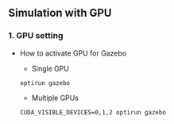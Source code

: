 ## Simulation with GPU

### 1. GPU setting

* How to activate GPU for Gazebo
  
  * Single GPU

  ```
  optirun gazebo
  ```

  * Multiple GPUs
 
  ```
  CUDA_VISIBLE_DEVICES=0,1,2 optirun gazebo
  ```
